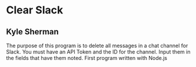 # Clear Slack
## Kyle Sherman

The purpose of this program is to delete all messages in a chat channel for Slack. You must have an API Token and the ID for the channel. 
Input them in the fields that have them noted. First program written with Node.js 
